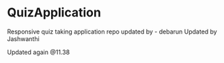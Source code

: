 # QuizApplication
Responsive quiz taking application
repo updated by - debarun
Updated by  Jashwanthi

Updated again @11.38